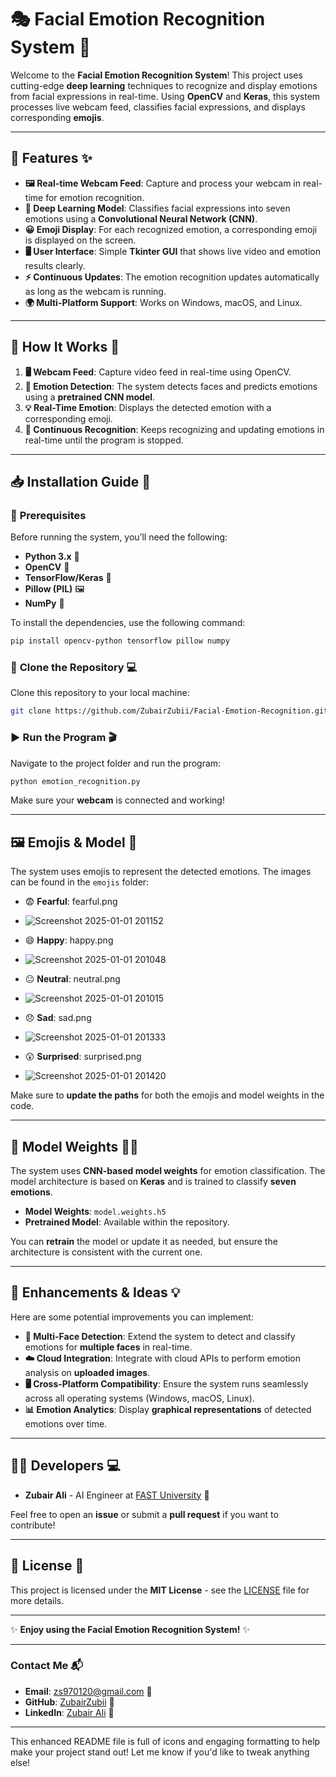 
# 🎭 **Facial Emotion Recognition System** 🤖

Welcome to the **Facial Emotion Recognition System**! This project uses cutting-edge **deep learning** techniques to recognize and display emotions from facial expressions in real-time. Using **OpenCV** and **Keras**, this system processes live webcam feed, classifies facial expressions, and displays corresponding **emojis**. 

---

## 🚀 **Features** ✨

- **🖼️ Real-time Webcam Feed**: Capture and process your webcam in real-time for emotion recognition.
- **🧠 Deep Learning Model**: Classifies facial expressions into seven emotions using a **Convolutional Neural Network (CNN)**.
- **😀 Emoji Display**: For each recognized emotion, a corresponding emoji is displayed on the screen.
- **🖥️ User Interface**: Simple **Tkinter GUI** that shows live video and emotion results clearly.
- **⚡ Continuous Updates**: The emotion recognition updates automatically as long as the webcam is running.
- **🌍 Multi-Platform Support**: Works on Windows, macOS, and Linux.

---

## 📸 **How It Works** 🤖

1. **🖥️ Webcam Feed**: Capture video feed in real-time using OpenCV.
2. **🤔 Emotion Detection**: The system detects faces and predicts emotions using a **pretrained CNN model**.
3. **💡 Real-Time Emotion**: Displays the detected emotion with a corresponding emoji.
4. **🔄 Continuous Recognition**: Keeps recognizing and updating emotions in real-time until the program is stopped.

---

## 📥 **Installation Guide** 🔧

### 🔑 **Prerequisites**

Before running the system, you’ll need the following:

- **Python 3.x** 🐍
- **OpenCV** 🎥
- **TensorFlow/Keras** 🧠
- **Pillow (PIL)** 🖼️
- **NumPy** 🔢

To install the dependencies, use the following command:

```bash
pip install opencv-python tensorflow pillow numpy
```

### 🔄 **Clone the Repository** 💻

Clone this repository to your local machine:

```bash
git clone https://github.com/ZubairZubii/Facial-Emotion-Recognition.git
```

### ▶️ **Run the Program** 🎬

Navigate to the project folder and run the program:

```bash
python emotion_recognition.py
```

Make sure your **webcam** is connected and working!

---

## 🖼️ **Emojis & Model** 🎨

The system uses emojis to represent the detected emotions. The images can be found in the `emojis` folder:

- 😨 **Fearful**: fearful.png
- ![Screenshot 2025-01-01 201152](https://github.com/user-attachments/assets/94320200-c9fc-4004-b88d-2313147f25cb)
 
- 😄 **Happy**: happy.png
- ![Screenshot 2025-01-01 201048](https://github.com/user-attachments/assets/e2e65742-73dc-42d1-ad72-c2646715d6b2)
 
- 😐 **Neutral**: neutral.png
- ![Screenshot 2025-01-01 201015](https://github.com/user-attachments/assets/585c25bf-732b-4f1c-b060-4962e38d70e1)

- 😞 **Sad**: sad.png
- ![Screenshot 2025-01-01 201333](https://github.com/user-attachments/assets/d294cc8c-33ab-40d5-aa72-49e3ca8076f7)

- 😲 **Surprised**: surprised.png
- ![Screenshot 2025-01-01 201420](https://github.com/user-attachments/assets/3f7d56f6-c345-476c-886c-3c115c42e029)

Make sure to **update the paths** for both the emojis and model weights in the code.

---


## 🔄 **Model Weights** 🧑‍🏫

The system uses **CNN-based model weights** for emotion classification. The model architecture is based on **Keras** and is trained to classify **seven emotions**.

- **Model Weights**: `model.weights.h5`
- **Pretrained Model**: Available within the repository.

You can **retrain** the model or update it as needed, but ensure the architecture is consistent with the current one.

---

## 🌱 **Enhancements & Ideas** 💡

Here are some potential improvements you can implement:

- **👥 Multi-Face Detection**: Extend the system to detect and classify emotions for **multiple faces** in real-time.
- **☁️ Cloud Integration**: Integrate with cloud APIs to perform emotion analysis on **uploaded images**.
- **🖥️ Cross-Platform Compatibility**: Ensure the system runs seamlessly across all operating systems (Windows, macOS, Linux).
- **📊 Emotion Analytics**: Display **graphical representations** of detected emotions over time.

---

## 👨‍💻 **Developers** 💻

- **Zubair Ali** - AI Engineer at [FAST University](https://www.fast.edu.pk) 🚀

Feel free to open an **issue** or submit a **pull request** if you want to contribute!

---

## 📜 **License** 📄

This project is licensed under the **MIT License** - see the [LICENSE](LICENSE) file for more details.

---

✨ **Enjoy using the Facial Emotion Recognition System!** ✨

---

### **Contact Me** 📬

- **Email**: zs970120@gmail.com 📧
- **GitHub**: [ZubairZubii](https://github.com/ZubairZubii) 🐙
- **LinkedIn**: [Zubair Ali](https://www.linkedin.com/in/zubair-ali/) 🔗

---

This enhanced README file is full of icons and engaging formatting to help make your project stand out! Let me know if you'd like to tweak anything else!
